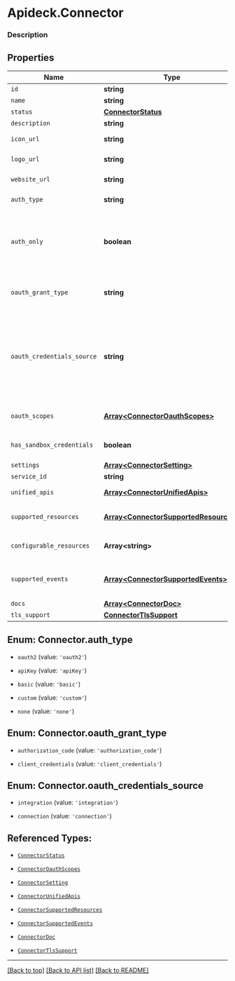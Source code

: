 # Apideck.Connector

### Description

## Properties
Name | Type | Description | Notes
------------ | ------------- | ------------- | -------------
`id` | **string** | ID of the connector. | [optional] 
`name` | **string** | Name of the connector. | [optional] 
`status` | [**ConnectorStatus**](ConnectorStatus.md) |  | [optional] 
`description` | **string** |  | [optional] 
`icon_url` | **string** | Link to a small square icon for the connector. | [optional] 
`logo_url` | **string** | Link to the full logo for the connector. | [optional] 
`website_url` | **string** | Link to the connector\'s website. | [optional] 
`auth_type` | **string** | Type of authorization used by the connector | [optional] 
`auth_only` | **boolean** | Indicates whether a connector only supports authentication. In this case the connector is not mapped to a Unified API, but can be used with the Proxy API | [optional] 
`oauth_grant_type` | **string** | OAuth grant type used by the connector. More info: https://oauth.net/2/grant-types | [optional] 
`oauth_credentials_source` | **string** | Location of the OAuth client credentials. For most connectors the OAuth client credentials are stored on integration and managed by the application owner. For others they are stored on connection and managed by the consumer in Vault. | [optional] 
`oauth_scopes` | [**Array&lt;ConnectorOauthScopes&gt;**](ConnectorOauthScopes.md) | List of OAuth Scopes available for this connector. | [optional] 
`has_sandbox_credentials` | **boolean** | Indicates whether Apideck Sandbox OAuth credentials are available. | [optional] 
`settings` | [**Array&lt;ConnectorSetting&gt;**](ConnectorSetting.md) |  | [optional] 
`service_id` | **string** | Service provider identifier | [optional] 
`unified_apis` | [**Array&lt;ConnectorUnifiedApis&gt;**](ConnectorUnifiedApis.md) | List of Unified APIs that feature this connector. | [optional] 
`supported_resources` | [**Array&lt;ConnectorSupportedResources&gt;**](ConnectorSupportedResources.md) | List of resources that are supported on the connector. | [optional] 
`configurable_resources` | **Array&lt;string&gt;** | List of resources that have settings that can be configured. | [optional] 
`supported_events` | [**Array&lt;ConnectorSupportedEvents&gt;**](ConnectorSupportedEvents.md) | List of events that are supported on the connector. Events are delivered via Webhooks. | [optional] 
`docs` | [**Array&lt;ConnectorDoc&gt;**](ConnectorDoc.md) |  | [optional] 
`tls_support` | [**ConnectorTlsSupport**](ConnectorTlsSupport.md) |  | [optional] 





<a name="ConnectorAuthType"></a>
## Enum: Connector.auth_type


* `oauth2` (value: `'oauth2'`)

* `apiKey` (value: `'apiKey'`)

* `basic` (value: `'basic'`)

* `custom` (value: `'custom'`)

* `none` (value: `'none'`)




<a name="ConnectorOauthGrantType"></a>
## Enum: Connector.oauth_grant_type


* `authorization_code` (value: `'authorization_code'`)

* `client_credentials` (value: `'client_credentials'`)




<a name="ConnectorOauthCredentialsSource"></a>
## Enum: Connector.oauth_credentials_source


* `integration` (value: `'integration'`)

* `connection` (value: `'connection'`)




## Referenced Types:


* [`ConnectorStatus`](ConnectorStatus.md)








* [`ConnectorOauthScopes`](ConnectorOauthScopes.md)

* [`ConnectorSetting`](ConnectorSetting.md)

* [`ConnectorUnifiedApis`](ConnectorUnifiedApis.md)
* [`ConnectorSupportedResources`](ConnectorSupportedResources.md)

* [`ConnectorSupportedEvents`](ConnectorSupportedEvents.md)
* [`ConnectorDoc`](ConnectorDoc.md)
* [`ConnectorTlsSupport`](ConnectorTlsSupport.md)

---

[[Back to top]](#) [[Back to API list]](../../../../README.md#documentation-for-api-endpoints) [[Back to README]](../../../../README.md)


